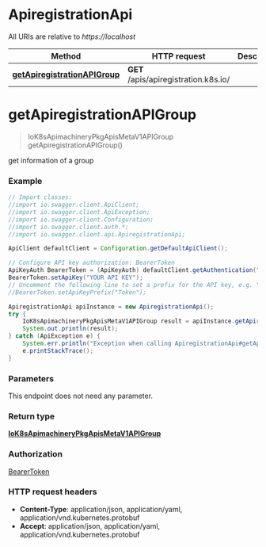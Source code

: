 # ApiregistrationApi

All URIs are relative to *https://localhost*

Method | HTTP request | Description
------------- | ------------- | -------------
[**getApiregistrationAPIGroup**](ApiregistrationApi.md#getApiregistrationAPIGroup) | **GET** /apis/apiregistration.k8s.io/ | 


<a name="getApiregistrationAPIGroup"></a>
# **getApiregistrationAPIGroup**
> IoK8sApimachineryPkgApisMetaV1APIGroup getApiregistrationAPIGroup()



get information of a group

### Example
```java
// Import classes:
//import io.swagger.client.ApiClient;
//import io.swagger.client.ApiException;
//import io.swagger.client.Configuration;
//import io.swagger.client.auth.*;
//import io.swagger.client.api.ApiregistrationApi;

ApiClient defaultClient = Configuration.getDefaultApiClient();

// Configure API key authorization: BearerToken
ApiKeyAuth BearerToken = (ApiKeyAuth) defaultClient.getAuthentication("BearerToken");
BearerToken.setApiKey("YOUR API KEY");
// Uncomment the following line to set a prefix for the API key, e.g. "Token" (defaults to null)
//BearerToken.setApiKeyPrefix("Token");

ApiregistrationApi apiInstance = new ApiregistrationApi();
try {
    IoK8sApimachineryPkgApisMetaV1APIGroup result = apiInstance.getApiregistrationAPIGroup();
    System.out.println(result);
} catch (ApiException e) {
    System.err.println("Exception when calling ApiregistrationApi#getApiregistrationAPIGroup");
    e.printStackTrace();
}
```

### Parameters
This endpoint does not need any parameter.

### Return type

[**IoK8sApimachineryPkgApisMetaV1APIGroup**](IoK8sApimachineryPkgApisMetaV1APIGroup.md)

### Authorization

[BearerToken](../README.md#BearerToken)

### HTTP request headers

 - **Content-Type**: application/json, application/yaml, application/vnd.kubernetes.protobuf
 - **Accept**: application/json, application/yaml, application/vnd.kubernetes.protobuf

